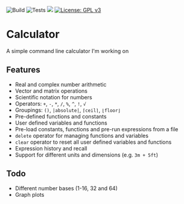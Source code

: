 ![Build](https://github.com/Spacerulerwill/Calculator/actions/workflows/build.yml/badge.svg)
![Tests](https://github.com/Spacerulerwill/Calculator/actions/workflows/tests.yml/badge.svg)
[![](https://tokei.rs/b1/github/Spacerulerwill/Calculator)](https://github.com/Spacerulerwill/Calculator)
[![License: GPL v3](https://img.shields.io/badge/License-GPLv3-blue.svg)](https://www.gnu.org/licenses/gpl-3.0)

# Calculator
A simple command line calculator I'm working on

## Features
* Real and complex number arithmetic
* Vector and matrix operations
* Scientific notation for numbers
* Operators: `+`, `-`, `*`, `/`, `%`, `^`, `!`, `√`
* Groupings: `()`, `|absolute|`, `⌈ceil⌉`,  `⌊floor⌋`
* Pre-defined functions and constants
* User defined variables and functions
* Pre-load constants, functions and pre-run expressions from a file
* `delete` operator for managing functions and variables
* `clear` operator to reset all user defined variables and functions
* Expression history and recall
* Support for different units and dimensions (e.g. `3m + 5ft`)

## Todo
* Different number bases (1-16, 32 and 64)
* Graph plots
